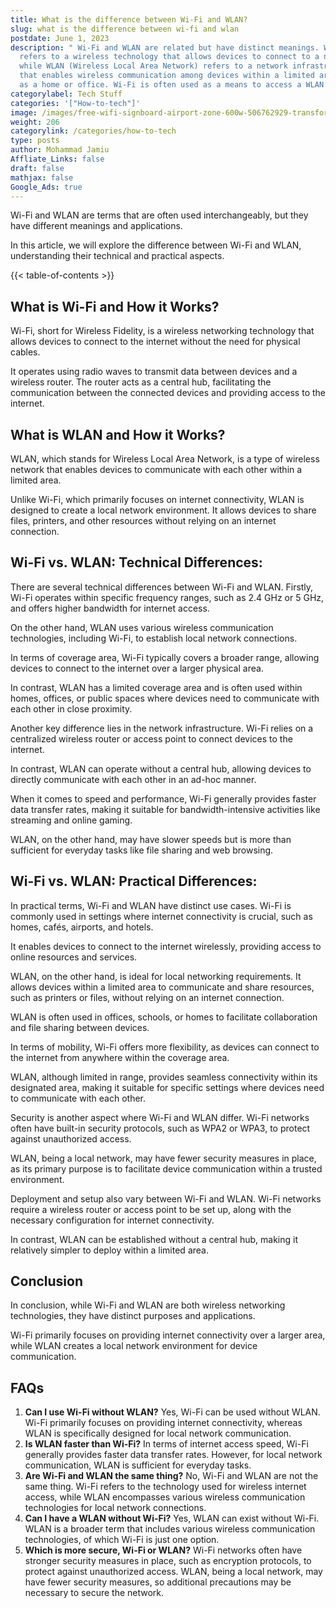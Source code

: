 ```yaml
---
title: What is the difference between Wi-Fi and WLAN?
slug: what is the difference between wi-fi and wlan
postdate: June 1, 2023
description: " Wi-Fi and WLAN are related but have distinct meanings. Wi-Fi
  refers to a wireless technology that allows devices to connect to a network,
  while WLAN (Wireless Local Area Network) refers to a network infrastructure
  that enables wireless communication among devices within a limited area, such
  as a home or office. Wi-Fi is often used as a means to access a WLAN."
categorylabel: Tech Stuff
categories: '["How-to-tech"]'
image: /images/free-wifi-signboard-airport-zone-600w-506762929-transformed-1-.webp
weight: 206
categorylink: /categories/how-to-tech
type: posts
author: Mohammad Jamiu
Affliate_Links: false
draft: false
mathjax: false
Google_Ads: true
---
```

Wi-Fi and WLAN are terms that are often used interchangeably, but they have different meanings and applications. 

In this article, we will explore the difference between Wi-Fi and WLAN, understanding their technical and practical aspects.

{{< table-of-contents >}}

## **What is Wi-Fi and How it Works?**

Wi-Fi, short for Wireless Fidelity, is a wireless networking technology that allows devices to connect to the internet without the need for physical cables. 

It operates using radio waves to transmit data between devices and a wireless router. The router acts as a central hub, facilitating the communication between the connected devices and providing access to the internet.

## **What is WLAN and How it Works?**

WLAN, which stands for Wireless Local Area Network, is a type of wireless network that enables devices to communicate with each other within a limited area. 

Unlike Wi-Fi, which primarily focuses on internet connectivity, WLAN is designed to create a local network environment. It allows devices to share files, printers, and other resources without relying on an internet connection.

## **Wi-Fi vs. WLAN: Technical Differences:**

There are several technical differences between Wi-Fi and WLAN. Firstly, Wi-Fi operates within specific frequency ranges, such as 2.4 GHz or 5 GHz, and offers higher bandwidth for internet access. 

On the other hand, WLAN uses various wireless communication technologies, including Wi-Fi, to establish local network connections.

In terms of coverage area, Wi-Fi typically covers a broader range, allowing devices to connect to the internet over a larger physical area. 

In contrast, WLAN has a limited coverage area and is often used within homes, offices, or public spaces where devices need to communicate with each other in close proximity.

Another key difference lies in the network infrastructure. Wi-Fi relies on a centralized wireless router or access point to connect devices to the internet. 

In contrast, WLAN can operate without a central hub, allowing devices to directly communicate with each other in an ad-hoc manner.

When it comes to speed and performance, Wi-Fi generally provides faster data transfer rates, making it suitable for bandwidth-intensive activities like streaming and online gaming. 

WLAN, on the other hand, may have slower speeds but is more than sufficient for everyday tasks like file sharing and web browsing.

## **Wi-Fi vs. WLAN: Practical Differences:**

In practical terms, Wi-Fi and WLAN have distinct use cases. Wi-Fi is commonly used in settings where internet connectivity is crucial, such as homes, cafés, airports, and hotels. 

It enables devices to connect to the internet wirelessly, providing access to online resources and services.

WLAN, on the other hand, is ideal for local networking requirements. It allows devices within a limited area to communicate and share resources, such as printers or files, without relying on an internet connection. 

WLAN is often used in offices, schools, or homes to facilitate collaboration and file sharing between devices.

In terms of mobility, Wi-Fi offers more flexibility, as devices can connect to the internet from anywhere within the coverage area. 

WLAN, although limited in range, provides seamless connectivity within its designated area, making it suitable for specific settings where devices need to communicate with each other.

Security is another aspect where Wi-Fi and WLAN differ. Wi-Fi networks often have built-in security protocols, such as WPA2 or WPA3, to protect against unauthorized access. 

WLAN, being a local network, may have fewer security measures in place, as its primary purpose is to facilitate device communication within a trusted environment.

Deployment and setup also vary between Wi-Fi and WLAN. Wi-Fi networks require a wireless router or access point to be set up, along with the necessary configuration for internet connectivity. 

In contrast, WLAN can be established without a central hub, making it relatively simpler to deploy within a limited area.

## **Conclusion**

In conclusion, while Wi-Fi and WLAN are both wireless networking technologies, they have distinct purposes and applications. 

Wi-Fi primarily focuses on providing internet connectivity over a larger area, while WLAN creates a local network environment for device communication. 

## **FAQs**

1. **Can I use Wi-Fi without WLAN?** Yes, Wi-Fi can be used without WLAN. Wi-Fi primarily focuses on providing internet connectivity, whereas WLAN is specifically designed for local network communication.
2. **Is WLAN faster than Wi-Fi?** In terms of internet access speed, Wi-Fi generally provides faster data transfer rates. However, for local network communication, WLAN is sufficient for everyday tasks.
3. **Are Wi-Fi and WLAN the same thing?** No, Wi-Fi and WLAN are not the same thing. Wi-Fi refers to the technology used for wireless internet access, while WLAN encompasses various wireless communication technologies for local network connections.
4. **Can I have a WLAN without Wi-Fi?** Yes, WLAN can exist without Wi-Fi. WLAN is a broader term that includes various wireless communication technologies, of which Wi-Fi is just one option.
5. **Which is more secure, Wi-Fi or WLAN?** Wi-Fi networks often have stronger security measures in place, such as encryption protocols, to protect against unauthorized access. WLAN, being a local network, may have fewer security measures, so additional precautions may be necessary to secure the network.